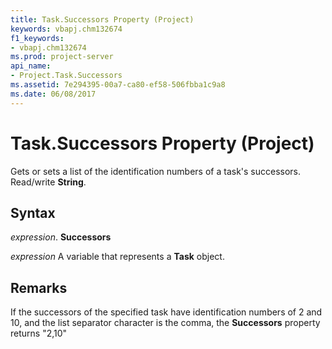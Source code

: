 ```yaml
---
title: Task.Successors Property (Project)
keywords: vbapj.chm132674
f1_keywords:
- vbapj.chm132674
ms.prod: project-server
api_name:
- Project.Task.Successors
ms.assetid: 7e294395-00a7-ca80-ef58-506fbba1c9a8
ms.date: 06/08/2017
---
```



# Task.Successors Property (Project)

Gets or sets a list of the identification numbers of a task's successors. Read/write  **String**.


## Syntax

 _expression_. **Successors**

 _expression_ A variable that represents a **Task** object.


## Remarks

If the successors of the specified task have identification numbers of 2 and 10, and the list separator character is the comma, the  **Successors** property returns "2,10"


